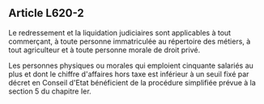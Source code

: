 Article L620-2
----
Le redressement et la liquidation judiciaires sont applicables à tout
commerçant, à toute personne immatriculée au répertoire des métiers, à tout
agriculteur et à toute personne morale de droit privé.

Les personnes physiques ou morales qui emploient cinquante salariés au plus et
dont le chiffre d'affaires hors taxe est inférieur à un seuil fixé par décret en
Conseil d'Etat bénéficient de la procédure simplifiée prévue à la section 5 du
chapitre Ier.
